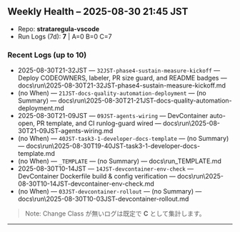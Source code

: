 ## Weekly Health – 2025-08-30 21:45 JST
- Repo: **strataregula-vscode**
- Run Logs (7d): **7**  | A=0  B=0  C=7

### Recent Logs (up to 10)
- 2025-08-30T21-32JST — `32JST-phase4-sustain-measure-kickoff` — Deploy CODEOWNERS, labeler, PR size guard, and README badges — docs\run\2025-08-30T21-32JST-phase4-sustain-measure-kickoff.md
- (no When) — `21JST-docs-quality-automation-deployment` — (no Summary) — docs\run\2025-08-30T21-21JST-docs-quality-automation-deployment.md
- 2025-08-30T21-09JST — `09JST-agents-wiring` — DevContainer auto-open, PR template, and CI runlog-guard wired — docs\run\2025-08-30T21-09JST-agents-wiring.md
- (no When) — `40JST-task3-1-developer-docs-template` — (no Summary) — docs\run\2025-08-30T19-40JST-task3-1-developer-docs-template.md
- (no When) — `_TEMPLATE` — (no Summary) — docs\run\_TEMPLATE.md
- 2025-08-30T10-14JST — `14JST-devcontainer-env-check` — DevContainer Dockerfile build & config verification — docs\run\2025-08-30T10-14JST-devcontainer-env-check.md
- (no When) — `03JST-devcontainer-rollout` — (no Summary) — docs\run\2025-08-30T10-03JST-devcontainer-rollout.md

> Note: Change Class が無いログは既定で **C** として集計します。

---
